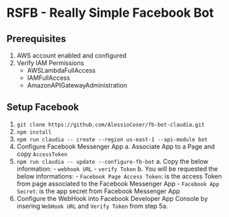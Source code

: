 # RSFB - Really Simple Facebook Bot

## Prerequisites
1. AWS account enabled and configured
2. Verify IAM Permissions
    - AWSLambdaFullAccess
    - IAMFullAccess
    - AmazonAPIGatewayAdministration

## Setup Facebook

1. `git clone https://github.com/AlessioCoser/fb-bot-claudia.git`
2. `npm install`
3. `npm run claudia -- create --region us-east-1 --api-module bot`
4. Configure Facebook Messenger App
    a. Associate App to a Page and copy `AccessToken`
5. `npm run claudia -- update --configure-fb-bot`
    a. Copy the below information:
       - `webhook URL`
       - `verify Token`
    b. You will be requested the below informations:
       - `Facebook Page Access Token`: is the access Token from page associated to the Facebook Messenger App
       - `Facebook App Secret`: is the app secret from Facebook Messenger App
6. Configure the WebHook into Facebook Developer App Console by insering `WebHook URL` and `Verify Token` from step 5a.
